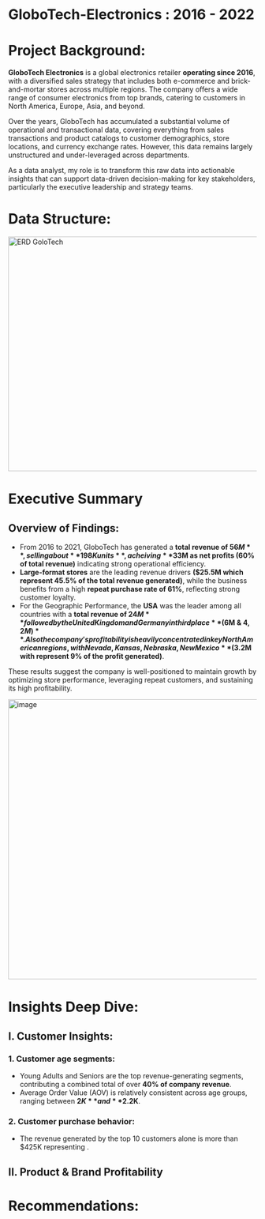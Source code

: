 # GloboTech-Electronics : 2016 - 2022

# Project Background:
**GloboTech Electronics** is a global electronics retailer **operating since 2016**, with a diversified sales strategy that includes both e-commerce and brick-and-mortar stores across multiple regions. The company offers a wide range of consumer electronics from top brands, catering to customers in North America, Europe, Asia, and beyond.

Over the years, GloboTech has accumulated a substantial volume of operational and transactional data, covering everything from sales transactions and product catalogs to customer demographics, store locations, and currency exchange rates. However, this data remains largely unstructured and under-leveraged across departments.

As a data analyst, my role is to transform this raw data into actionable insights that can support data-driven decision-making for key stakeholders, particularly the executive leadership and strategy teams.

# Data Structure:

<img width="1099" height="475" alt="ERD GoloTech" src="https://github.com/user-attachments/assets/de66cc53-bab3-48ed-96c0-40b073aa901d" />


# Executive Summary
## Overview of Findings:
- From 2016 to 2021, GloboTech has generated a **total revenue of $56M**, selling about **198K units**, acheiving **$33M as net profits (60% of total revenue)** indicating strong operational efficiency.
- **Large-format stores** are the leading revenue drivers **($25.5M which represent 45.5% of the total revenue generated)**, while the business benefits from a high **repeat purchase rate of 61%**, reflecting strong customer loyalty.
- For the Geographic Performance, the **USA** was the leader among all countries with a **total revenue of $24M** followed by the United Kingdom and Germany in third place **($6M & $4,2M)**.  Also the company's profitability is heavily concentrated in key North American regions, with Nevada, Kansas, Nebraska, New Mexico **($3.2M with represent 9% of  the profit generated)**.
  
These results suggest the company is well-positioned to maintain growth by optimizing store performance, leveraging repeat customers, and sustaining its high profitability.

<img width="1011" height="567" alt="image" src="https://github.com/user-attachments/assets/5b34a623-2ba9-4be9-a250-63a57432f6bc" />



# Insights Deep Dive:
## I. Customer Insights:
### 1. Customer age segments:
- Young Adults and Seniors are the top revenue-generating segments, contributing a combined total of over **40% of company revenue**.
- Average Order Value (AOV) is relatively consistent across age groups, ranging between **$2K** and **$2.2K**.
### 2. Customer purchase behavior:
- The revenue generated by the top 10 customers alone is more than $425K representing .
## II. Product & Brand Profitability
# Recommendations:
